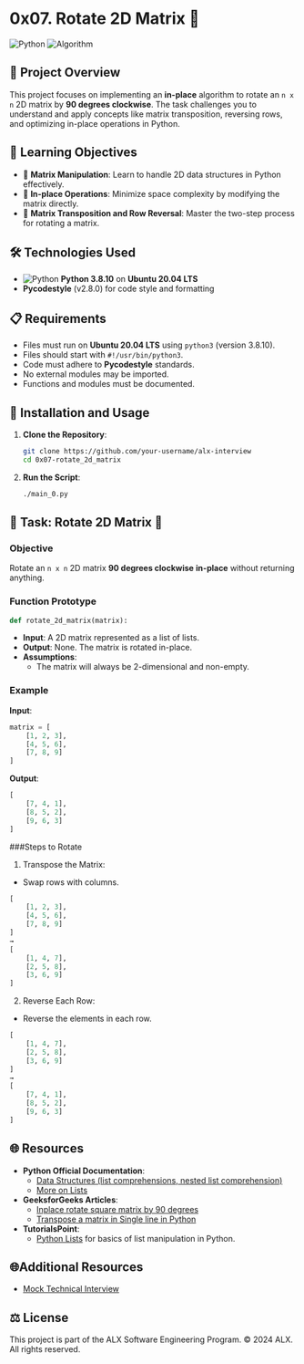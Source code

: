 # 0x07. Rotate 2D Matrix 🔄

![Python](https://img.shields.io/badge/Python-3.8.10-blue?style=flat-square&logo=python) ![Algorithm](https://img.shields.io/badge/Algorithm-Matrix_Manipulation-lightgrey?style=flat-square&logo=python)

## 📖 Project Overview
This project focuses on implementing an **in-place** algorithm to rotate an `n x n` 2D matrix by **90 degrees clockwise**. The task challenges you to understand and apply concepts like matrix transposition, reversing rows, and optimizing in-place operations in Python.

## 🎯 Learning Objectives
- 🧩 **Matrix Manipulation**: Learn to handle 2D data structures in Python effectively.
- 🚀 **In-place Operations**: Minimize space complexity by modifying the matrix directly.
- 🔄 **Matrix Transposition and Row Reversal**: Master the two-step process for rotating a matrix.

## 🛠️ Technologies Used
- ![Python](https://img.shields.io/badge/Python-3.8.10-blue?style=flat-square&logo=python) **Python 3.8.10** on **Ubuntu 20.04 LTS**
- **Pycodestyle** (v2.8.0) for code style and formatting

## 📋 Requirements
- Files must run on **Ubuntu 20.04 LTS** using `python3` (version 3.8.10).
- Files should start with `#!/usr/bin/python3`.
- Code must adhere to **Pycodestyle** standards.
- No external modules may be imported.
- Functions and modules must be documented.

## 🚀 Installation and Usage

1. **Clone the Repository**:
    ```bash
    git clone https://github.com/your-username/alx-interview
    cd 0x07-rotate_2d_matrix
    ```

2. **Run the Script**:
    ```bash
    ./main_0.py
    ```

## 📝 Task: Rotate 2D Matrix 🔄

### Objective
Rotate an `n x n` 2D matrix **90 degrees clockwise** **in-place** without returning anything.

### Function Prototype
```python
def rotate_2d_matrix(matrix):
```
- **Input**: A 2D matrix represented as a list of lists.
- **Output**: None. The matrix is rotated in-place.
- **Assumptions**:
    - The matrix will always be 2-dimensional and non-empty.
### Example
**Input**:
```python
matrix = [
    [1, 2, 3],
    [4, 5, 6],
    [7, 8, 9]
]
```
**Output**:
```python
[
    [7, 4, 1],
    [8, 5, 2],
    [9, 6, 3]
]
```
###Steps to Rotate
1. Transpose the Matrix:
- Swap rows with columns.
```python
[
    [1, 2, 3],
    [4, 5, 6],
    [7, 8, 9]
]
→ 
[
    [1, 4, 7],
    [2, 5, 8],
    [3, 6, 9]
]
```
2. Reverse Each Row:
- Reverse the elements in each row.
```python
[
    [1, 4, 7],
    [2, 5, 8],
    [3, 6, 9]
]
→ 
[
    [7, 4, 1],
    [8, 5, 2],
    [9, 6, 3]
]
```
## 🌐 Resources
- **Python Official Documentation**:
    - [Data Structures (list comprehensions, nested list comprehension)](https://docs.python.org/3/tutorial/datastructures.html)
    - [More on Lists](https://docs.python.org/3/tutorial/datastructures.html#more-on-lists)
- **GeeksforGeeks Articles**:
    - [Inplace rotate square matrix by 90 degrees](https://www.geeksforgeeks.org/inplace-rotate-square-matrix-by-90-degrees/)
    - [Transpose a matrix in Single line in Python](https://www.geeksforgeeks.org/transpose-matrix-single-line-python/)
- **TutorialsPoint**:
    - [Python Lists](https://www.tutorialspoint.com/python/python_lists.htm) for basics of list manipulation in Python.

## 🌐Additional Resources
- [Mock Technical Interview](https://www.youtube.com/watch?feature=shared&v=yM9Xbi-MigE)

## ⚖️ License
This project is part of the ALX Software Engineering Program.
© 2024 ALX. All rights reserved.
